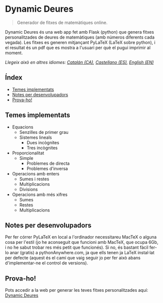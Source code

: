 # Dynamic Deures

> Generador de fitxes de matemàtiques online.

Dynamic Deures és una web app fet amb Flask (python) que genera fitxes personalitzades de deures de matemàtiques (amb números diferents cada vegada).
Les fitxes es generen mitjançant PyLaTeX (LaTeX sobre python), i el resultat és un pdf que es mostra a l'usuari per què el pugui imprimir al moment.

_Llegeix això en altres idiomes: [Catalán (CA)](README.md), [Castellano (ES)](README.es.md), [English (EN)](README.en.md)_
## Índex
- [Temes implementats](#temes-implementats)
- [Notes per desenvolupadors](#notes-per-desenvolupadors)
- [Prova-ho!](#prova-ho)

## Temes implementats
- Equacions
  - Senzilles de primer grau
  - Sistemes lineals
    - Dues incògnites
    - Tres incògnites
- Proporcionalitat
  - Simple
    - Problemes de directa
    - Problemes d'inversa
- Operacions amb enters
  - Sumes i restes
  - Multiplicacions
  - Divisions
- Operacions amb més xifres
  - Sumes
  - Restes
  - Multiplicacions

## Notes per desenvolupadors
Per fer córrer PyLaTeX en local a l'ordinador necessitareu MacTeX o alguna cosa per l'estil (jo he aconseguit que funcioni amb MacTeX, que ocupa 6Gb, i no he sabut trobar res més petit que funcionés).
Si no, és bastant fàcil fer-lo anar (gratis) a pythonAnywhere.com, ja que ells tenen ja LaTeX instal·lat per defecte (aquest és el camí que vaig seguir jo per fer això abans d'implementar-ne el control de versions).

## Prova-ho!
Pots accedir a la web per generar les teves fitxes personalitzades aquí: [Dynamic Deures](http://bit.ly/DynamicDeures)

